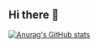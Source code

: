 ## Hi there 👋
[![Anurag's GitHub stats](https://github-readme-stats.vercel.app/api?username=aprilvkuo)](https://github.com/aprilvkuo/github-readme-stats)

<!--
**aprilvkuo/aprilvkuo** is a ✨ _special_ ✨ repository because its `README.md` (this file) appears on your GitHub profile.

Here are some ideas to get you started:

- 🔭 I’m currently working on ...
- 🌱 I’m currently learning ...
- 👯 I’m looking to collaborate on ...
- 🤔 I’m looking for help with ...
- 💬 Ask me about ...
- 📫 How to reach me: ...
- 😄 Pronouns: ...
- ⚡ Fun fact: ...
-->
